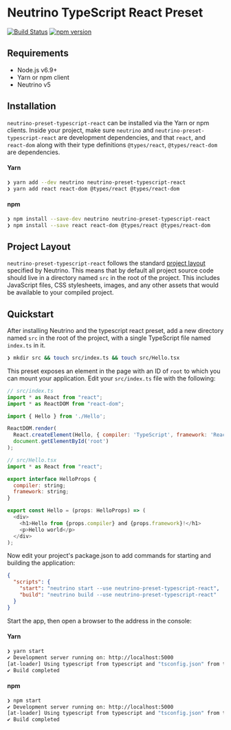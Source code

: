 # Neutrino TypeScript React Preset

[![Build Status](https://travis-ci.org/guzart/neutrino-preset-typescript-react.svg?branch=master)](https://travis-ci.org/guzart/neutrino-preset-typescript-react)
[![npm version](https://badge.fury.io/js/neutrino-preset-typescript-react.svg)](https://badge.fury.io/js/neutrino-preset-typescript-react)

## Requirements

- Node.js v6.9+
- Yarn or npm client
- Neutrino v5

## Installation

`neutrino-preset-typescript-react` can be installed via the Yarn or npm clients. Inside your project, make sure
`neutrino` and `neutrino-preset-typescript-react` are development dependencies, and that `react`, and `react-dom` along with their type definitions `@types/react`, `@types/react-dom` are dependencies.

#### Yarn

```bash
❯ yarn add --dev neutrino neutrino-preset-typescript-react
❯ yarn add react react-dom @types/react @types/react-dom
```

#### npm

```bash
❯ npm install --save-dev neutrino neutrino-preset-typescript-react
❯ npm install --save react react-dom @types/react @types/react-dom
```

## Project Layout

`neutrino-preset-typescript-react` follows the standard [project layout](https://neutrino.js.org/project-layout) specified by Neutrino. This
means that by default all project source code should live in a directory named `src` in the root of the
project. This includes JavaScript files, CSS stylesheets, images, and any other assets that would be available
to your compiled project.

## Quickstart

After installing Neutrino and the typescript react preset, add a new directory named `src` in the root of the project, with
a single TypeScript file named `index.ts` in it.

```bash
❯ mkdir src && touch src/index.ts && touch src/Hello.tsx
```

This preset exposes an element in the page with an ID of `root` to which you can mount your application. Edit
your `src/index.ts` file with the following:

```javascript
// src/index.ts
import * as React from "react";
import * as ReactDOM from "react-dom";

import { Hello } from './Hello';

ReactDOM.render(
  React.createElement(Hello, { compiler: 'TypeScript', framework: 'React' }),
  document.getElementById('root')
);

// src/Hello.tsx
import * as React from "react";

export interface HelloProps {
  compiler: string;
  framework: string;
}

export const Hello = (props: HelloProps) => (
  <div>
    <h1>Hello from {props.compiler} and {props.framework}!</h1>
    <p>Hello world</p>
  </div>
);
```

Now edit your project's package.json to add commands for starting and building the application:

```json
{
  "scripts": {
    "start": "neutrino start --use neutrino-preset-typescript-react",
    "build": "neutrino build --use neutrino-preset-typescript-react"
  }
}
```

Start the app, then open a browser to the address in the console:

#### Yarn

```bash
❯ yarn start
✔ Development server running on: http://localhost:5000
[at-loader] Using typescript from typescript and "tsconfig.json" from tsconfig.json.
✔ Build completed
```

#### npm

```bash
❯ npm start
✔ Development server running on: http://localhost:5000
[at-loader] Using typescript from typescript and "tsconfig.json" from tsconfig.json.
✔ Build completed
```
